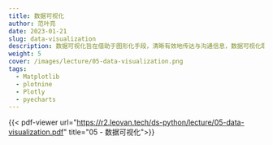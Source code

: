 ```yaml
---
title: 数据可视化
author: 范叶亮
date: 2023-01-21
slug: data-visualization
description: 数据可视化旨在借助于图形化手段，清晰有效地传达与沟通信息，数据可视化既是一门艺术也是一门科学。
weight: 5
cover: /images/lecture/05-data-visualization.png
tags:
  - Matplotlib
  - plotnine
  - Plotly
  - pyecharts
---
```


{{< pdf-viewer url="https://r2.leovan.tech/ds-python/lecture/05-data-visualization.pdf" title="05 - 数据可视化">}}
